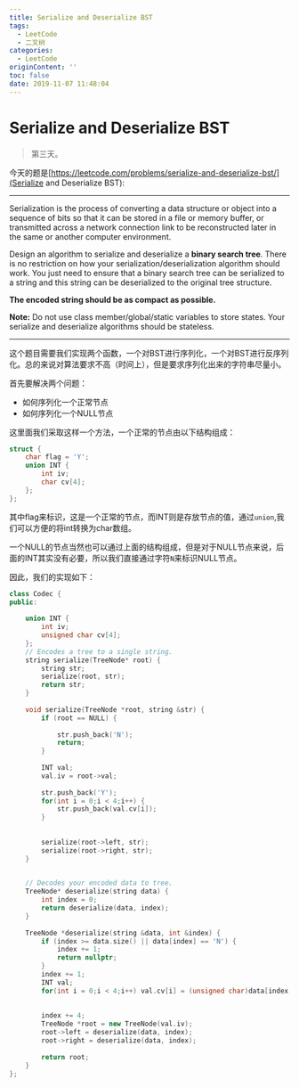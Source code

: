 ```yaml
---
title: Serialize and Deserialize BST
tags:
  - LeetCode
  - 二叉树
categories:
  - LeetCode
originContent: ''
toc: false
date: 2019-11-07 11:48:04
---
```


# Serialize and Deserialize BST

> 第三天。

今天的题是[https://leetcode.com/problems/serialize-and-deserialize-bst/](Serialize and Deserialize BST):

---
Serialization is the process of converting a data structure or object into a sequence of bits so that it can be stored in a file or memory buffer, or transmitted across a network connection link to be reconstructed later in the same or another computer environment.

Design an algorithm to serialize and deserialize a **binary search tree**. There is no restriction on how your serialization/deserialization algorithm should work. You just need to ensure that a binary search tree can be serialized to a string and this string can be deserialized to the original tree structure.

**The encoded string should be as compact as possible.**

**Note:** Do not use class member/global/static variables to store states. Your serialize and deserialize algorithms should be stateless.

---

这个题目需要我们实现两个函数，一个对BST进行序列化，一个对BST进行反序列化。总的来说对算法要求不高（时间上），但是要求序列化出来的字符串尽量小。

首先要解决两个问题：

- 如何序列化一个正常节点
- 如何序列化一个NULL节点

这里面我们采取这样一个方法，一个正常的节点由以下结构组成：

```c++
struct {
	char flag = 'Y';
	union INT {
		int iv;
		char cv[4];
	};
};
```

其中flag来标识，这是一个正常的节点，而INT则是存放节点的值，通过`union`,我们可以方便的将int转换为char数组。

一个NULL的节点当然也可以通过上面的结构组成，但是对于NULL节点来说，后面的INT其实没有必要，所以我们直接通过字符`N`来标识NULL节点。

因此，我们的实现如下：


```c++
class Codec {
public:
    
    union INT {
        int iv;
        unsigned char cv[4];
    };
    // Encodes a tree to a single string.
    string serialize(TreeNode* root) {
        string str;
        serialize(root, str);
        return str;
    }
    
    void serialize(TreeNode *root, string &str) {
        if (root == NULL) {
            
            str.push_back('N');
            return;
        }
        
        INT val;
        val.iv = root->val;
        
        str.push_back('Y');
        for(int i = 0;i < 4;i++) { 
            str.push_back(val.cv[i]);
        }
        
        
        serialize(root->left, str);
        serialize(root->right, str);
    }
    

    // Decodes your encoded data to tree.
    TreeNode* deserialize(string data) {
        int index = 0;
        return deserialize(data, index);
    }
    
    TreeNode *deserialize(string &data, int &index) {
        if (index >= data.size() || data[index] == 'N') {
            index += 1;
            return nullptr;  
        } 
        index += 1;
        INT val;
        for(int i = 0;i < 4;i++) val.cv[i] = (unsigned char)data[index + i];
        
        
        index += 4;
        TreeNode *root = new TreeNode(val.iv);
        root->left = deserialize(data, index);
        root->right = deserialize(data, index);
         
        return root;
    }
};
```
